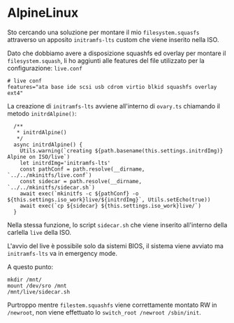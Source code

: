 # AlpineLinux

Sto cercando una soluzione per montare il mio `filesystem.squasfs` attraverso un apposito `initramfs-lts` custom che viene inserito nella ISO.

Dato che  dobbiamo avere a disposizione squashfs ed overlay per montare il `filesystem.squash`, li ho aggiunti alle features del file utilizzato per la configurazione: `live.conf`

```
# live conf
features="ata base ide scsi usb cdrom virtio blkid squashfs overlay ext4"
```

La creazione di `initramfs-lts` avviene all'interno di `ovary.ts` chiamando il metodo `initrdAlpine()`:

```
  /**
   * initrdAlpine()
   */
  async initrdAlpine() {
    Utils.warning(`creating ${path.basename(this.settings.initrdImg)} Alpine on ISO/live`)
    let initrdImg='initramfs-lts'
    const pathConf = path.resolve(__dirname, `../../mkinitfs/live.conf`)
    const sidecar = path.resolve(__dirname, `../../mkinitfs/sidecar.sh`)
    await exec(`mkinitfs -c ${pathConf} -o ${this.settings.iso_work}live/${initrdImg}`, Utils.setEcho(true))    
    await exec(`cp ${sidecar} ${this.settings.iso_work}live/`)
  }
```

Nella stessa funzione, lo script `sidecar.sh` che viene inserito all'interno della carlella `live` della ISO.


L'avvio del live è possibile solo da sistemi BIOS, il sistema viene avviato ma `initramfs-lts` va in emergency mode.

A questo punto:

```
mkdir /mnt/
mount /dev/sro /mnt
/mnt/live/sidecar.sh
```

Purtroppo mentre `filestem.squashfs` viene correttamente montato RW in `/newroot`, non viene effettuato lo `switch_root /newroot /sbin/init`.


